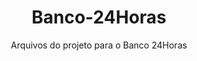 <h1 align="center">Banco-24Horas</h1>
<p align="center">Arquivos do projeto para o Banco 24Horas</p>
